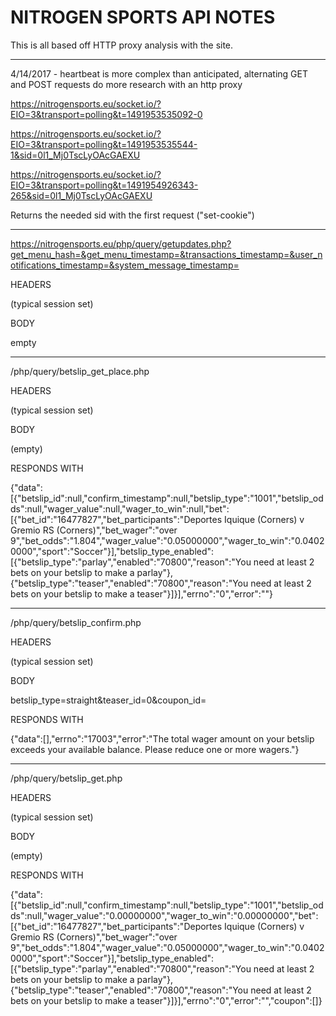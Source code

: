 # NITROGEN SPORTS API NOTES

This is all based off HTTP proxy analysis with the site.

---

4/14/2017 - heartbeat is more complex than anticipated, alternating GET and POST requests
do more research with an http proxy

https://nitrogensports.eu/socket.io/?EIO=3&transport=polling&t=1491953535092-0

https://nitrogensports.eu/socket.io/?EIO=3&transport=polling&t=1491953535544-1&sid=0l1_Mj0TscLyOAcGAEXU

https://nitrogensports.eu/socket.io/?EIO=3&transport=polling&t=1491954926343-265&sid=0l1_Mj0TscLyOAcGAEXU

Returns the needed sid with the first request ("set-cookie")

---

https://nitrogensports.eu/php/query/getupdates.php?get_menu_hash=&get_menu_timestamp=&transactions_timestamp=&user_notifications_timestamp=&system_message_timestamp=

HEADERS

(typical session set)

BODY

empty

---

/php/query/betslip_get_place.php

HEADERS

(typical session set)

BODY

(empty)

RESPONDS WITH

{"data":[{"betslip_id":null,"confirm_timestamp":null,"betslip_type":"1001","betslip_odds":null,"wager_value":null,"wager_to_win":null,"bet":[{"bet_id":"16477827","bet_participants":"Deportes Iquique (Corners) v Gremio RS (Corners)","bet_wager":"over 9","bet_odds":"1.804","wager_value":"0.05000000","wager_to_win":"0.04020000","sport":"Soccer"}],"betslip_type_enabled":[{"betslip_type":"parlay","enabled":"70800","reason":"You need at least 2 bets on your betslip to make a parlay"},{"betslip_type":"teaser","enabled":"70800","reason":"You need at least 2 bets on your betslip to make a teaser"}]}],"errno":"0","error":""}

---

/php/query/betslip_confirm.php

HEADERS

(typical session set)

BODY

betslip_type=straight&teaser_id=0&coupon_id=

RESPONDS WITH

{"data":[],"errno":"17003","error":"The total wager amount on your betslip exceeds your available balance. Please reduce one or more wagers."}

---

/php/query/betslip_get.php

HEADERS

(typical session set)

BODY

(empty)

RESPONDS WITH

{"data":[{"betslip_id":null,"confirm_timestamp":null,"betslip_type":"1001","betslip_odds":null,"wager_value":"0.00000000","wager_to_win":"0.00000000","bet":[{"bet_id":"16477827","bet_participants":"Deportes Iquique (Corners) v Gremio RS (Corners)","bet_wager":"over 9","bet_odds":"1.804","wager_value":"0.05000000","wager_to_win":"0.04020000","sport":"Soccer"}],"betslip_type_enabled":[{"betslip_type":"parlay","enabled":"70800","reason":"You need at least 2 bets on your betslip to make a parlay"},{"betslip_type":"teaser","enabled":"70800","reason":"You need at least 2 bets on your betslip to make a teaser"}]}],"errno":"0","error":"","coupon":[]}
